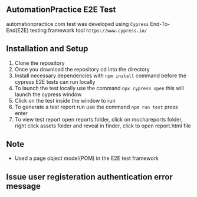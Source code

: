 ##  AutomationPractice E2E Test

automationpractice.com test was developed using `Cypress` End-To-End(E2E) testing framework tool
`https://www.cypress.io/`



## Installation and Setup

1. Clone the repository 
2. Once you download the repository cd into the directory 
3. Install necessary dependencies with `npm install` command before the cypress E2E tests can run locally
4. To launch the test locally use the command `npx cypress open` this will launch the cypress  window 
5. Click on the test inside the window to run
6. To generate a test report run use the command `npm run test` press enter
6. To view test report open reports folder, click on mochareports folder, right click assets folder and reveal in finder, click to open report.html file

## Note
* Used a page object model(POM) in the E2E test framework


## Issue user registeration authentication error message
